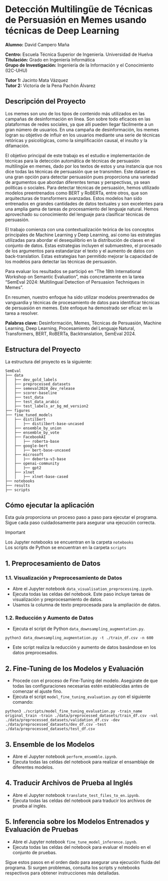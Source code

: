 # Detección Multilingüe de Técnicas de Persuasión en Memes usando técnicas de Deep Learning
**Alumno:** David Campero Maña

**Centro:** Escuela Técnica Superior de Ingeniería. Universidad de Huelva  
**Titulación:** Grado en Ingeniería Informática  
**Grupo de Investigación:** Ingeniería de la Información y el Conocimiento (I2C-UHU)

**Tutor 1:** Jacinto Mata Vázquez  
**Tutor 2:** Victoria de la Pena Pachón Álvarez

## Descripción del Proyecto

Los memes son uno de los tipos de contenido más utilizados en las campañas de desinformación en línea. Son sobre todo eficaces en las plataformas de redes sociales, ya que allí pueden llegar fácilmente a un gran número de usuarios. En una campaña de desinformación, los memes logran su objetivo de influir en los usuarios mediante una serie de técnicas retóricas y psicológicas, como la simplificación causal, el insulto y la difamación.

El objetivo principal de este trabajo es el estudio e implementación de técnicas para la detección automática de técnicas de persuasión multilingüe en memes, dado por los textos de estos y una instancia que nos dice todas las técnicas de persuasión que se transmiten. Este dataset es una gran opción para detectar persuasión pues proporciona una variedad de argumentos que abordan diferentes temas y perspectivas, ya sean políticas o sociales. Para detectar técnicas de persuasión, hemos utilizado modelos preentrenados como BERT y RoBERTa, entre otros, que son arquitecturas de transformers avanzadas. Estos modelos han sido entrenados en grandes cantidades de datos textuales y son excelentes para una amplia gama de tareas de procesamiento del lenguaje natural. Hemos aprovechado su conocimiento del lenguaje para clasificar técnicas de persuasión.

El trabajo comienza con una contextualización teórica de los conceptos principales de Machine Learning y Deep Learning, así como las estrategias utilizadas para abordar el desequilibrio en la distribución de clases en el conjunto de datos. Estas estrategias incluyen el submuestreo, el procesado de los argumentos para estandarizar el texto y el aumento de datos con back-translation. Estas estrategias han permitido mejorar la capacidad de los modelos para detectar las técnicas de persuasión.

Para evaluar los resultados se participó en “The 18th International Workshop on Semantic Evaluation”, más concretamente en la tarea “SemEval 2024: Multilingual Detection of Persuasion Techniques in Memes”.

En resumen, nuestro enfoque ha sido utilizar modelos preentrenados de vanguardia y técnicas de procesamiento de datos para identificar técnicas de persuasión en memes. Este enfoque ha demostrado ser eficaz en la tarea a resolver.

**Palabras clave:** Desinformación, Memes, Técnicas de Persuasión, Machine Learning, Deep Learning, Procesamiento del Lenguaje Natural, Transformers, BERT, RoBERTa, Backtranslation, SemEval 2024.

## Estructura del Proyecto

La estructura del proyecto es la siguiente:
```
SemEval
├── data
│   ├── dev_gold_labels
│   ├── preprocessed_datasets
│   ├── semeval2024_dev_release
│   ├── scorer-baseline
│   ├── test_data
│   ├── test_data_arabic
│   ├── test_labels_ar_bg_md_version2
├── figures
├── fine_tuned_models
│   ├── distilbert
│   │   ├── distilbert-base-uncased
│   ├── ensemble_by_union
│   ├── ensemble_by_vote
│   ├── FacebookAI
│   │   ├── roberta-base
│   ├── google-bert
│   │   ├── bert-base-uncased
│   ├── microsoft
│   │   ├── deberta-v3-base
│   ├── openai-community
│   │   ├── gpt2
│   ├── xlnet
│   │   ├── xlnet-base-cased
├── notebooks
├── results
├── scripts
```

## Cómo ejecutar la aplicación

Esta guía proporciona un proceso paso a paso para ejecutar el programa. Sigue cada paso cuidadosamente para asegurar una ejecución correcta.

> [!IMPORTANT]  
>Los Jupyter notebooks se encuentran en la carpeta `notebooks`  
>Los scripts de Python se encuentran en la carpeta `scripts`

## 1. Preprocesamiento de Datos

### 1.1. Visualización y Preprocesamiento de Datos
- Abre el Jupyter notebook `data_visualisation_preprocessing.ipynb`.
- Ejecuta todas las celdas del notebook. Este paso incluye tareas de visualización y preprocesamiento de datos.
- Usamos la columna de texto preprocesada para la ampliación de datos.

### 1.2. Reducción y Aumento de Datos
- Ejecuta el script de Python `data_downsampling_augmentation.py`.
```terminal
python3 data_downsampling_augmentation.py -t ./train_df.csv -n 600
```
- Este script realiza la reducción y aumento de datos basándose en los datos preprocesados.

## 2. Fine-Tuning de los Modelos y Evaluación
- Procede con el proceso de Fine-Tuning del modelo. Asegúrate de que todas las configuraciones necesarias estén establecidas antes de comenzar el ajuste fino.
- Ejecuta el script `model_fine_tuning_evaluation.py` con el siguiente comando:
```terminal
python3 ./scripts/model_fine_tuning_evaluation.py -train_name original_train -train ./data/preprocessed_datasets/train_df.csv -val ./data/preprocessed_datasets/validation_df.csv -dev ./data/preprocessed_datasets/dev_df.csv -test ./data/preprocessed_datasets/test_df.csv
```

## 3. Ensemble de los Modelos
- Abre el Jupyter notebook `perform_ensemble.ipynb`.
- Ejecuta todas las celdas del notebook para realizar el ensamblaje de diferentes modelos.

## 4. Traducir Archivos de Prueba al Inglés
- Abre el Jupyter notebook `translate_test_files_to_en.ipynb`.
- Ejecuta todas las celdas del notebook para traducir los archivos de prueba al inglés.

## 5. Inferencia sobre los Modelos Entrenados y Evaluación de Pruebas
- Abre el Jupyter notebook `fine_tune_model_inference.ipynb`.
- Ejecuta todas las celdas del notebook para evaluar el modelo en el conjunto de pruebas.

Sigue estos pasos en el orden dado para asegurar una ejecución fluida del programa. Si surgen problemas, consulta los scripts y notebooks respectivos para obtener instrucciones más detalladas.

